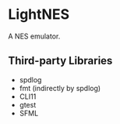 # LightNES

A NES emulator.

## Third-party Libraries

- spdlog
- fmt (indirectly by spdlog)
- CLI11
- gtest
- SFML
